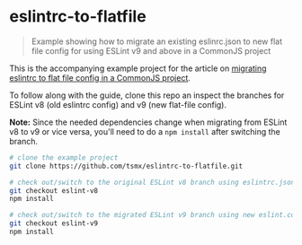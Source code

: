# eslintrc-to-flatfile

> Example showing how to migrate an existing eslinrc.json to new flat file config for using ESLint v9 and above in a CommonJS project


This is the accompanying example project for the article on [migrating eslintrc to flat file config in a CommonJS project](https://tsmx.net/migrating-eslintrc-to-flat-config-in-commonjs/).

To follow along with the guide, clone this repo an inspect the branches for ESLint v8 (old eslintrc config) and v9 (new flat-file config).

**Note:** Since the needed dependencies change when migrating from ESLint v8 to v9 or vice versa, you'll need to do a `npm install` after switching the branch.

```bash
# clone the example project
git clone https://github.com/tsmx/eslintrc-to-flatfile.git

# check out/switch to the original ESLint v8 branch using eslintrc.json
git checkout eslint-v8
npm install

# check out/switch to the migrated ESLint v9 branch using new eslint.config.js
git checkout eslint-v9
npm install
```